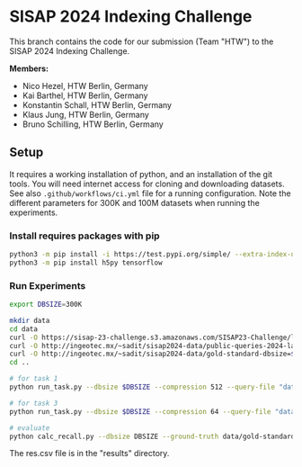 # SISAP 2024 Indexing Challenge

This branch contains the code for our submission (Team "HTW") to the SISAP 2024 Indexing Challenge.

**Members:**

- Nico Hezel, HTW Berlin, Germany
- Kai Barthel, HTW Berlin, Germany
- Konstantin Schall, HTW Berlin, Germany
- Klaus Jung, HTW Berlin, Germany
- Bruno Schilling, HTW Berlin, Germany

## Setup
It requires a working installation of python, and an installation of the git tools. You will need internet access for cloning and downloading datasets. 
See also `.github/workflows/ci.yml` file for a running configuration. Note the different parameters for 300K and 100M datasets when running the experiments.

### Install requires packages with pip 
```bash
python3 -m pip install -i https://test.pypi.org/simple/ --extra-index-url https://pypi.org/simple deglib==0.1.54
python3 -m pip install h5py tensorflow
```

### Run Experiments
```bash
export DBSIZE=300K

mkdir data
cd data
curl -O https://sisap-23-challenge.s3.amazonaws.com/SISAP23-Challenge/laion2B-en-clip768v2-n=$DBSIZE.h5
curl -O http://ingeotec.mx/~sadit/sisap2024-data/public-queries-2024-laion2B-en-clip768v2-n=10k.h5  
curl -O http://ingeotec.mx/~sadit/sisap2024-data/gold-standard-dbsize=$DBSIZE--public-queries-2024-laion2B-en-clip768v2-n=10k.h5 
cd ..

# for task 1
python run_task.py --dbsize $DBSIZE --compression 512 --query-file "data/public-queries-2024-laion2B-en-clip768v2-n=10k.h5"

# for task 3
python run_task.py --dbsize $DBSIZE --compression 64 --query-file "data/public-queries-2024-laion2B-en-clip768v2-n=10k.h5"

# evaluate
python calc_recall.py --dbsize DBSIZE --ground-truth data/gold-standard-dbsize\=$DBSIZE--public-queries-2024-laion2B-en-clip768v2-n\=10k.h5 
```

The res.csv file is in the "results" directory.